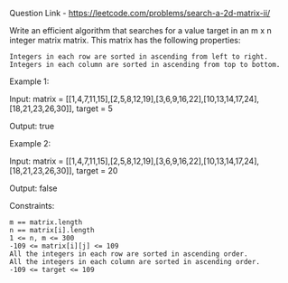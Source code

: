 Question Link - https://leetcode.com/problems/search-a-2d-matrix-ii/

Write an efficient algorithm that searches for a value target in an m x n integer matrix matrix. This matrix has the following properties:

    Integers in each row are sorted in ascending from left to right.
    Integers in each column are sorted in ascending from top to bottom.

 

Example 1:

Input: matrix = [[1,4,7,11,15],[2,5,8,12,19],[3,6,9,16,22],[10,13,14,17,24],[18,21,23,26,30]], target = 5

Output: true

Example 2:

Input: matrix = [[1,4,7,11,15],[2,5,8,12,19],[3,6,9,16,22],[10,13,14,17,24],[18,21,23,26,30]], target = 20

Output: false 

Constraints:

    m == matrix.length
    n == matrix[i].length
    1 <= n, m <= 300
    -109 <= matrix[i][j] <= 109
    All the integers in each row are sorted in ascending order.
    All the integers in each column are sorted in ascending order.
    -109 <= target <= 109

